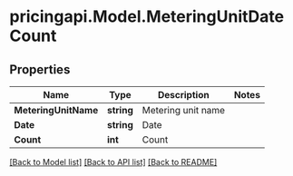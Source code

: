 # pricingapi.Model.MeteringUnitDateCount

## Properties

Name | Type | Description | Notes
------------ | ------------- | ------------- | -------------
**MeteringUnitName** | **string** | Metering unit name | 
**Date** | **string** | Date | 
**Count** | **int** | Count | 

[[Back to Model list]](../README.md#documentation-for-models) [[Back to API list]](../README.md#documentation-for-api-endpoints) [[Back to README]](../README.md)

